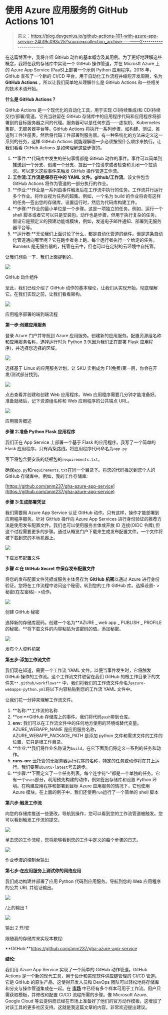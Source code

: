 # 使用 Azure 应用服务的 GitHub Actions 101

> 原文：<https://blog.devgenius.io/github-actions-101-with-azure-app-service-24b19c093c25?source=collection_archive---------2----------------------->

在这篇博客中，我将介绍 GitHub 动作的基本概念及其用例。为了更好地理解这些概念，我将在我的存储库中实现一个 GitHub 操作管道，并在 Microsft Azure 上的 Azure App Service (PaaS)上部署一个示例 Python 应用程序。2018 年，GitHub 宣布了一个新的 CI/CD 平台，用于自动化工作流程并缩短开发周期，名为 **GitHub Actions** 。所以让我们简单地从理解什么是 GitHub Actions 和一些相关的技术术语开始。

**什么是 GitHub Actions？**

GitHub Actions 是一个现代化的自动化工具，用于实现 CI(持续集成)和 CD(持续交付/部署)管道。它充当驻留在 GitHub 存储库中的应用程序代码和应用程序将部署到的目标服务器之间的代理。服务器可以是任何东西——虚拟机、Kubernetes 集群、无服务器平台等。GitHub Actions 将执行一系列步骤，如构建、测试、推送到工件注册表，然后将代码工件部署到服务器。有一种系统化的方法来定义这一系列的任务，这样 GitHub Actions 就能理解哪一步必须按照什么顺序来执行。让我们看看 GitHub Actions 是如何理解这些步骤的。

1.  **事件:**代码库中发生的任何事情都是 GitHub 动作的事件。事件可以简单到推送到一个分支、创建一个分支、提出一个拉请求或者检查和关闭一个拉请求。可以定义这些事件来触发 GitHub 操作管道工作流。
2.  **工作流:**工作流是保存在**中的 YAML 文件。github/工作流**。该文件包含 GitHub Actions 将作为管道的一部分执行的作业。
3.  **作业:**作业是一系列由事件触发后在工作流中执行的任务。工作流并行运行多个作业。将作业视为任务的超集。例如，一个名为 build 的作业将会有这样的任务—签出您的存储库，设置运行时，然后为代码库构建工件。
4.  **步骤:**作业的最小单位是一个步骤。这是一项独立的任务。例如，运行一个 shell 脚本或者它可以只是安装包。动作也是步骤，但用于执行复杂的任务。假设它是预定义的预建功能或模块，例如，发送电子邮件通知、部署到无服务器平台等。
5.  **运行者:**无论我们上面讨论了什么，都是自动化管道的组件。但是这条自动化管道通向哪里呢？它在跑步者身上跑。每个运行者执行一个给定的任务。Runners 是无服务器的，托管在云中，但也可以在定制的云环境中自托管。

让我们想象一下，我们上面提到的。

![](img/c25e719e018fb6abea2746e765bf332b.png)

GitHub 动作组件

至此，我们已经介绍了 GitHub 动作的基本理论，让我们从实现开始，彻底理解它。在我们实现之前，让我们看看架构。

![](img/8839cd915ac2162cfc33f892c6a42cf4.png)

应用程序部署的端到端流程

**第一步:创建应用服务**

登录 Azure 门户并导航到 Azure 应用服务。创建新的应用服务。配置资源组名称和应用服务名称，选择运行时为 Python 3.9(因为我们正在部署 Flask 应用程序)，并选择您选择的区域。

![](img/b992224723e3c40894c898fc7bd0def3.png)

选择基于 Linux 的应用服务计划，让 SKU 实例成为 F1(免费)第一层，你会在开发/测试部分找到。

![](img/01679c9ef6a2d6270feaeec6177283e2.png)

点击查看并创建和创建 Web 应用程序。Web 应用程序需要几分钟才能准备好。准备就绪后，记下资源组名称和 Web 应用程序的公共端点 URL。

![](img/7d0d6079e463a87651e0598ed61633d4.png)

应用服务概述

**步骤 2:准备 Python Flask 应用程序**

我们正在 App Service 上部署一个基于 Flask 的应用程序。我写了一个简单的 Flask 应用程序，只有两条路线。将应用程序代码命名为`app.py`

写下将包含要安装的烧瓶包的`requirements.txt`。

确保`app.py`和`requirements.txt`在同一个目录下。将您的代码推送到您个人的 GitHub 存储库中。例如，我的工作存储库:

[https://github.com/anm237/gha-azure-app-service](https://github.com/anm237/gha-azure-app-service)

**步骤 3:生成部署凭证**

我们需要用 Azure App Service 认证 GitHub 动作。只有这样，操作才能部署到应用程序服务。针对 GitHub 操作向 Azure App Services 进行身份验证的推荐方法是使用发布配置文件。我们也可以使用服务主体或开放 ID 连接(OIDC 令牌),但这个过程需要更多的步骤。通过从概览门户下载来生成发布配置文件。一个文件将被下载到您的本地机器上。

![](img/e35d977737964092a8bb67d26b916ed6.png)

下载发布配置文件

**步骤 4:在 GitHub Secret 中保存发布配置文件**

将您的发布配置文件凭据或服务主体另存为 **GitHub 机密**以通过 Azure 进行身份验证。您将在工作流程中访问这个秘密。转到您的工作 GitHub 库。选择设置- >秘密(在左窗格)- >动作。

![](img/f6a3c1aeb9a7ad24b33754e6a8a5aebc.png)

创建 GitHub 秘密

选择新的存储库密码。创建一个名为**AZURE _ web app _ PUBLISH _ PROFILE 的秘密。**将下载文件的内容粘贴为该密码的值。添加秘密。

![](img/5cf38069500cab89161dcb4a229fa0f5.png)

发布个人资料机密

**第五步:添加工作流文件**

我们现在知道，需要一个工作流 YAML 文件，以便当事件发生时，它将触发 GitHub 操作的工作流。这个工作流文件驻留在我们 GitHub 的根工作目录下的文件夹`**.github/workflows**` 中，我们将我们的工作流文件命名为`azure-webapps-python.yml`将以下内容粘贴到您的工作流 YAML 文件中。

让我们花一分钟来理解工作流文件。

1.  **名称:**工作流的名称
2.  **on:**GitHub 存储库上的事件。我们将代码`push`带到仓库。
3.  **env:** 我们可以在工作流文件中的任何地方使用的环境或替代变量。AZURE_WEBAPP_NAME 是应用服务名称，AZURE_WEBAPP_PACKAGE_PATH 是添加 python 文件和需求文件的工件的位置，它只是根工作目录。
4.  **作业:**我们将作业名称设为`build`，在它下面我们将定义一系列的任务和动作。
5.  **runs-on:** 云托管的无服务器运行程序的名称，特定的任务或动作将在其上运行。我们要带`ubuntu-latest`号去跑步。
6.  **步骤:**下面定义了一个任务列表。每个连字符“-”都是一个单独的任务。它有一个`uses`部分，利用预先构建的动作，例如签出存储库和设置 Python 环境。在构建应用程序和部署到目标 Azure 应用服务的情况下，它也使用 Azure 模块。在上面的例子中，我们还使用`run`运行了一个简单的 shell 脚本

**第六步:触发工作流**

向您的存储库推送一些更改。导航到操作，您可以看到您的工作流管道被触发。您可以看到触发工作流的提交。

![](img/c9c2a8431f298d55baa25cd00efd7a5b.png)

单击您的工作流程，您将能够看到您的工作中定义的每个步骤的日志。

![](img/2dbe78a9c3945e162f18fd58b07168ff.png)

作业步骤的控制台输出

**第七步:在应用服务上测试你的网络应用**

我们成功构建并部署了应用 Python 代码到应用服务。导航到您的 Web 应用程序的公共 URL 并验证输出。

![](img/72a3c64ccb2881cbcb130394b4611cd1.png)

/上的输出 1

![](img/e5b3c5946f926e307d807b8fa45d4d67.png)

输出 2 开/安

跟随我的存储库来实现本教程:

**GitHub:**https://github.com/anm237/gha-azure-app-service

**结论:**

我们用 Azure App Service 实现了一个简单的 GitHub 动作管道。GitHub Actions 是一个新的现代工具，用于设计和实现软件供应链管理的 CI/CD 管道。它是 GitHub 的原生产品，这使得开发人员和 DevOps 团队可以轻松地将存储库和分支与操作管道集成在一起。在 [**市场**](https://github.com/marketplace?type=actions) 中已经有多个样本可用于工作流。用户只需获取模板，并修改和配置 CI/CD 流程所需的步骤。像 Microsoft Azure、Google Cloud 等云提供商已经在市场上准备好了他们的官方动作模板，这增加了对该工具的更多社区支持。这就是我这篇文章的内容。非常欢迎提出建议。